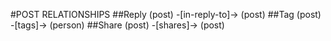 ﻿#POST RELATIONSHIPS
##Reply
(post) -[in-reply-to]-> (post)
##Tag
(post) -[tags]-> (person)
##Share
(post) -[shares]-> (post)
